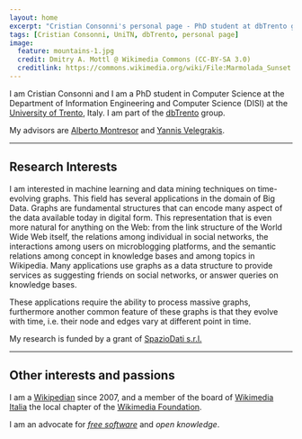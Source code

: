 ```yaml
---
layout: home
excerpt: "Cristian Consonni's personal page - PhD student at dbTrento group of the University of Trento"
tags: [Cristian Consonni, UniTN, dbTrento, personal page]
image:
  feature: mountains-1.jpg
  credit: Dmitry A. Mottl @ Wikimedia Commons (CC-BY-SA 3.0)
  creditlink: https://commons.wikimedia.org/wiki/File:Marmolada_Sunset.jpg
---
```


I am Cristian Consonni and I am a PhD student in Computer Science at the Department 
of Information Engineering and Computer Science (DISI) at the
[University of Trento](http://www.unitn.it), Italy. 
I am part of the [dbTrento](http://db.disi.unitn.eu/) group.

My advisors are [Alberto Montresor](http://disi.unitn.it/~montreso/) and
[Yannis Velegrakis](http://disi.unitn.it/~velgias/).

---

## Research Interests

I am interested in machine learning and data mining techniques on time-evolving graphs.
This field has several applications in the domain of Big Data.
Graphs are fundamental structures that can encode many aspect of the data available
today in digital form.
This representation that is even more natural for anything on the Web: from the
link structure of the World Wide Web itself, the relations among individual in
social networks, the interactions among users on microblogging platforms, and the
semantic relations among concept in knowledge bases and among topics in
Wikipedia.
Many applications use graphs as a data structure to provide services as suggesting
friends on social networks, or answer queries on knowledge bases.

These applications require the ability to process massive graphs, furthermore
another common feature of these graphs is that they evolve with time, i.e. 
their node and edges vary at different point in time.

My research is funded by a grant of [SpazioDati s.r.l.](http://spaziodati.eu/)

---

## Other interests and passions 

I am a [Wikipedian](http://it.wikipedia.org/wiki/Utente:CristianCantoro) since 2007,
and a member of the board of [Wikimedia Italia](http://www.wikimedia.it) the
local chapter of the [Wikimedia Foundation](http://www.wikimediafoundation.org). 

I am an advocate for _[free software](http://www.fsf.org)_ and _open knowledge_.
